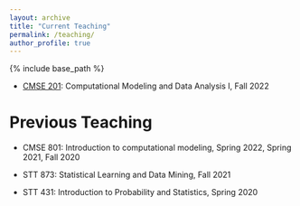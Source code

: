 ```yaml
---
layout: archive
title: "Current Teaching"
permalink: /teaching/
author_profile: true
---
```


{% include base_path %}

* [CMSE 201](https://msu-cmse-courses.github.io/cmse201-F22-jb/intro.html): Computational Modeling and Data Analysis I, Fall 2022

Previous Teaching
======
* CMSE 801: Introduction to computational modeling, Spring 2022, Spring 2021, Fall 2020

* STT 873: Statistical Learning and Data Mining, Fall 2021

* STT 431: Introduction to Probability and Statistics, Spring 2020 


